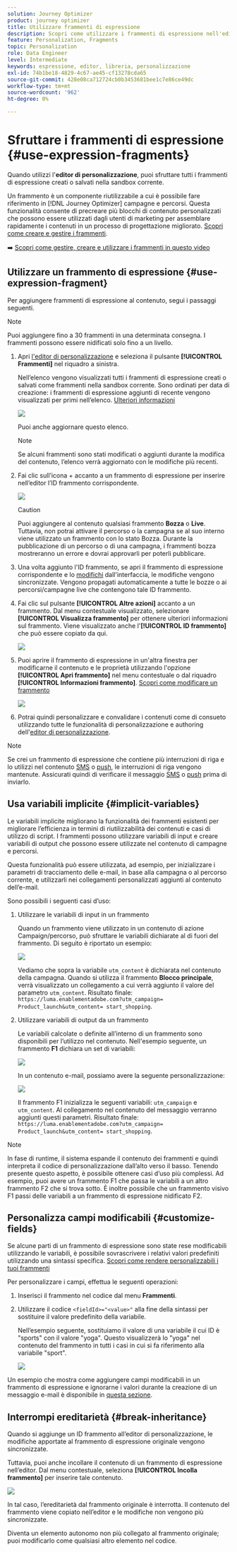 ```yaml
---
solution: Journey Optimizer
product: journey optimizer
title: Utilizzare frammenti di espressione
description: Scopri come utilizzare i frammenti di espressione nell'editor di personalizzazione  [!DNL Journey Optimizer] .
feature: Personalization, Fragments
topic: Personalization
role: Data Engineer
level: Intermediate
keywords: espressione, editor, libreria, personalizzazione
exl-id: 74b1be18-4829-4c67-ae45-cf13278cda65
source-git-commit: 428e08ca712724cb0b3453681bee1c7e86ce49dc
workflow-type: tm+mt
source-wordcount: '962'
ht-degree: 0%

---
```


# Sfruttare i frammenti di espressione {#use-expression-fragments}

Quando utilizzi l&#39;**editor di personalizzazione**, puoi sfruttare tutti i frammenti di espressione creati o salvati nella sandbox corrente.

Un frammento è un componente riutilizzabile a cui è possibile fare riferimento in [!DNL Journey Optimizer] campagne e percorsi. Questa funzionalità consente di precreare più blocchi di contenuto personalizzati che possono essere utilizzati dagli utenti di marketing per assemblare rapidamente i contenuti in un processo di progettazione migliorato. [Scopri come creare e gestire i frammenti](../content-management/fragments.md).

➡️ [Scopri come gestire, creare e utilizzare i frammenti in questo video](../content-management/fragments.md#video-fragments)

## Utilizzare un frammento di espressione {#use-expression-fragment}

Per aggiungere frammenti di espressione al contenuto, segui i passaggi seguenti.

>[!NOTE]
>
>Puoi aggiungere fino a 30 frammenti in una determinata consegna. I frammenti possono essere nidificati solo fino a un livello.

1. Apri [l&#39;editor di personalizzazione](personalization-build-expressions.md) e seleziona il pulsante **[!UICONTROL Frammenti]** nel riquadro a sinistra.

   Nell’elenco vengono visualizzati tutti i frammenti di espressione creati o salvati come frammenti nella sandbox corrente. Sono ordinati per data di creazione: i frammenti di espressione aggiunti di recente vengono visualizzati per primi nell’elenco. [Ulteriori informazioni](../content-management/fragments.md#create-expression-fragment)

   ![](assets/expression-fragments-pane.png)

   Puoi anche aggiornare questo elenco.

   >[!NOTE]
   >
   >Se alcuni frammenti sono stati modificati o aggiunti durante la modifica del contenuto, l’elenco verrà aggiornato con le modifiche più recenti.

1. Fai clic sull’icona + accanto a un frammento di espressione per inserire nell’editor l’ID frammento corrispondente.

   ![](assets/expression-fragment-add.png)

   >[!CAUTION]
   >
   >Puoi aggiungere al contenuto qualsiasi frammento **Bozza** o **Live**. Tuttavia, non potrai attivare il percorso o la campagna se al suo interno viene utilizzato un frammento con lo stato Bozza. Durante la pubblicazione di un percorso o di una campagna, i frammenti bozza mostreranno un errore e dovrai approvarli per poterli pubblicare.

1. Una volta aggiunto l&#39;ID frammento, se apri il frammento di espressione corrispondente e lo [modifichi](../content-management/fragments.md#edit-fragments) dall&#39;interfaccia, le modifiche vengono sincronizzate. Vengono propagati automaticamente a tutte le bozze o ai percorsi/campagne live che contengono tale ID frammento.

1. Fai clic sul pulsante **[!UICONTROL Altre azioni]** accanto a un frammento. Dal menu contestuale visualizzato, selezionare **[!UICONTROL Visualizza frammento]** per ottenere ulteriori informazioni sul frammento. Viene visualizzato anche l&#39;**[!UICONTROL ID frammento]** che può essere copiato da qui.

   ![](assets/expression-fragment-view.png)

1. Puoi aprire il frammento di espressione in un&#39;altra finestra per modificarne il contenuto e le proprietà utilizzando l&#39;opzione **[!UICONTROL Apri frammento]** nel menu contestuale o dal riquadro **[!UICONTROL Informazioni frammento]**. [Scopri come modificare un frammento](../content-management/fragments.md#edit-fragments)

   ![](assets/expression-fragment-open.png)

1. Potrai quindi personalizzare e convalidare i contenuti come di consueto utilizzando tutte le funzionalità di personalizzazione e authoring dell&#39;[editor di personalizzazione](personalization-build-expressions.md).

>[!NOTE]
>
>Se crei un frammento di espressione che contiene più interruzioni di riga e lo utilizzi nel contenuto [SMS](../sms/create-sms.md#sms-content) o [push](../push/design-push.md), le interruzioni di riga vengono mantenute. Assicurati quindi di verificare il messaggio [SMS](../sms/send-sms.md) o [push](../push/send-push.md) prima di inviarlo.

## Usa variabili implicite {#implicit-variables}

Le variabili implicite migliorano la funzionalità dei frammenti esistenti per migliorare l’efficienza in termini di riutilizzabilità dei contenuti e casi di utilizzo di script. I frammenti possono utilizzare variabili di input e creare variabili di output che possono essere utilizzate nel contenuto di campagne e percorsi.

Questa funzionalità può essere utilizzata, ad esempio, per inizializzare i parametri di tracciamento delle e-mail, in base alla campagna o al percorso corrente, e utilizzarli nei collegamenti personalizzati aggiunti al contenuto dell’e-mail.

Sono possibili i seguenti casi d’uso:

1. Utilizzare le variabili di input in un frammento

   Quando un frammento viene utilizzato in un contenuto di azione Campaign/percorso, può sfruttare le variabili dichiarate al di fuori del frammento. Di seguito è riportato un esempio:

   ![](../personalization/assets/variable-in-a-fragment.png)

   Vediamo che sopra la variabile `utm_content` è dichiarata nel contenuto della campagna. Quando si utilizza il frammento **Blocco principale**, verrà visualizzato un collegamento a cui verrà aggiunto il valore del parametro `utm_content`. Risultato finale: `https://luma.enablementadobe.com?utm_campaign= Product_launch&utm_content= start_shopping`.

1. Utilizzare variabili di output da un frammento

   Le variabili calcolate o definite all’interno di un frammento sono disponibili per l’utilizzo nel contenuto. Nell&#39;esempio seguente, un frammento **F1** dichiara un set di variabili:

   ![](../personalization/assets/personalize-with-variables.png)

   In un contenuto e-mail, possiamo avere la seguente personalizzazione:

   ![](../personalization/assets/use-fragment-variable.png)

   Il frammento F1 inizializza le seguenti variabili: `utm_campaign` e `utm_content`. Al collegamento nel contenuto del messaggio verranno aggiunti questi parametri. Risultato finale: `https://luma.enablementadobe.com?utm_campaign= Product_launch&utm_content= start_shopping`.

>[!NOTE]
>
>In fase di runtime, il sistema espande il contenuto dei frammenti e quindi interpreta il codice di personalizzazione dall’alto verso il basso. Tenendo presente questo aspetto, è possibile ottenere casi d’uso più complessi. Ad esempio, puoi avere un frammento F1 che passa le variabili a un altro frammento F2 che si trova sotto. È inoltre possibile che un frammento visivo F1 passi delle variabili a un frammento di espressione nidificato F2.


## Personalizza campi modificabili {#customize-fields}

Se alcune parti di un frammento di espressione sono state rese modificabili utilizzando le variabili, è possibile sovrascrivere i relativi valori predefiniti utilizzando una sintassi specifica. [Scopri come rendere personalizzabili i tuoi frammenti](../content-management/customizable-fragments.md)

Per personalizzare i campi, effettua le seguenti operazioni:

1. Inserisci il frammento nel codice dal menu **Frammenti**.

1. Utilizzare il codice `<fieldId>="<value>"` alla fine della sintassi per sostituire il valore predefinito della variabile.

   Nell’esempio seguente, sostituiamo il valore di una variabile il cui ID è &quot;sports&quot; con il valore &quot;yoga&quot;. Questo visualizzerà lo &quot;yoga&quot; nel contenuto del frammento in tutti i casi in cui si fa riferimento alla variabile &quot;sport&quot;.

   ![](../content-management/assets/fragment-expression-use.png)

Un esempio che mostra come aggiungere campi modificabili in un frammento di espressione e ignorarne i valori durante la creazione di un messaggio e-mail è disponibile in [questa sezione](../content-management/customizable-fragments.md#example).

## Interrompi ereditarietà {#break-inheritance}

Quando si aggiunge un ID frammento all’editor di personalizzazione, le modifiche apportate al frammento di espressione originale vengono sincronizzate.

Tuttavia, puoi anche incollare il contenuto di un frammento di espressione nell’editor. Dal menu contestuale, seleziona **[!UICONTROL Incolla frammento]** per inserire tale contenuto.

![](assets/expression-fragment-paste.png)

In tal caso, l’ereditarietà dal frammento originale è interrotta. Il contenuto del frammento viene copiato nell’editor e le modifiche non vengono più sincronizzate.

Diventa un elemento autonomo non più collegato al frammento originale; puoi modificarlo come qualsiasi altro elemento nel codice.

